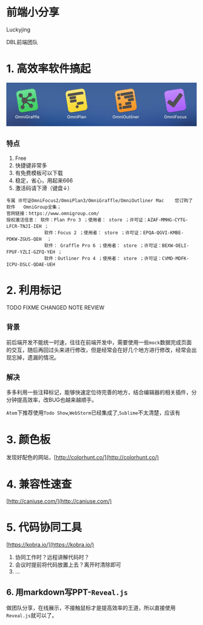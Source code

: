 
# 前端小分享

Luckyjing

DBL前端团队



# 1. 高效率软件搞起
![](02/2.png)


## `特点`

1. Free
2. 快捷键非常多
3. 有免费模板可以下载
4. 稳定，省心，用起来666
5. 激活码请下滑（键盘↓）


```
专属 许可证OmniFocus2/OmniPlan3/OmniGraffle/OmniOutliner Mac    您订购了软件   OmniGroup全集；
官网链接：https://www.omnigroup.com/
授权激活信息： 软件：Plan Pro 3 ；使用者： store ；许可证：AZAF-MMHG-CYTG-LFCR-TNJI-IEH ；
              软件：Focus 2 ；使用者： store ；许可证：EPQA-QGVI-KMBE-PDKW-ZGUS-QEH  ；
              软件： Graffle Pro 6 ；使用者： store ；许可证：BEXW-OELI-FPUF-YZLI-GZFQ-YEH ；
              软件：Outliner Pro 4 ；使用者： store ；许可证：CVMD-MDFK-ICPU-DSLC-QDAE-UEH
```



# 2. 利用标记

TODO FIXME CHANGED NOTE REVIEW


## `背景`

前后端开发不能统一时速，往往在前端开发中，需要使用一些`mock`数据完成页面的交互，随后再回过头来进行修改，但是经常会在好几个地方进行修改，经常会出现忘掉，遗漏的情况。


## `解决`

多多利用一些注释标记，能够快速定位待完善的地方，结合编辑器的相关插件，分分钟提高效率，改BUG也越来越顺手。

`Atom`下推荐使用`Todo Show`,`WebStorm`已经集成了,`Sublime`不太清楚，应该有



# 3. 颜色板

发现好配色的网站，[http://colorhunt.co/](http://colorhunt.co/)



# 4. 兼容性速查

[http://caniuse.com/](http://caniuse.com/)



# 5. 代码协同工具

[https://kobra.io/](https://kobra.io/)

1. 协同工作时？远程讲解代码时？
2. 会议时提前将代码放置上去？离开时清除即可
3. ...



## 6. 用markdown写PPT-`Reveal.js`

做团队分享，在线展示，不接触鼠标才是提高效率的王道，所以直接使用`Reveal.js`就可以了。

